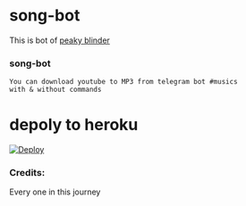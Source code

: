 # song-bot

This is bot of [peaky blinder](https://t.me/no_ones_like_me)

### song-bot
```
You can download youtube to MP3 from telegram bot #musics
with & without commands
```

# depoly to heroku 

[![Deploy](https://www.herokucdn.com/deploy/button.svg)](https://heroku.com/deploy?template=https://github.com/Ssfive123/telegraphuploader/tree/main)

### Credits: 
Every one in this journey
